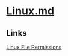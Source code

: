 # [Linux.md](https://github.com/El-Wumbus/Linux.md)

## Links

[Linux File Permissions](https://el-wumbus.github.io/Linux.md/doc/LinuxFilePermissions)
